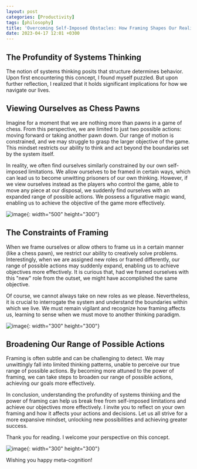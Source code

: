 ```yaml
---
layout: post
categories: [Productivity]
tags: [philosophy]
title: 'Overcoming Self-Imposed Obstacles: How Framing Shapes Our Reality'
date: 2023-04-17 12:01 +0300
---
```


## The Profundity of Systems Thinking
The notion of systems thinking posits that structure determines behavior. Upon first encountering this concept, I found myself puzzled. But upon further reflection, I realized that it holds significant implications for how we navigate our lives.


## Viewing Ourselves as Chess Pawns
Imagine for a moment that we are nothing more than pawns in a game of chess. From this perspective, we are limited to just two possible actions: moving forward or taking another pawn down. Our range of motion is constrained, and we may struggle to grasp the larger objective of the game. This mindset restricts our ability to think and act beyond the boundaries set by the system itself.

In reality, we often find ourselves similarly constrained by our own self-imposed limitations. We allow ourselves to be framed in certain ways, which can lead us to become unwitting prisoners of our own thinking. However, if we view ourselves instead as the players who control the game, able to move any piece at our disposal, we suddenly find ourselves with an expanded range of possible actions. We possess a figurative magic wand, enabling us to achieve the objective of the game more effectively.

![image](https://media.giphy.com/media/3o7aCSDsne2usTBRwA/giphy.gif){: width="500" height="300"}

## The Constraints of Framing
When we frame ourselves or allow others to frame us in a certain manner (like a chess pawn), we restrict our ability to creatively solve problems. Interestingly, when we are assigned new roles or framed differently, our range of possible actions may suddenly expand, enabling us to achieve objectives more effectively. It is curious that, had we framed ourselves with this "new" role from the outset, we might have accomplished the same objective.

Of course, we cannot always take on new roles as we please. Nevertheless, it is crucial to interrogate the system and understand the boundaries within which we live. We must remain vigilant and recognize how framing affects us, learning to sense when we must move to another thinking paradigm.

![image](https://media.giphy.com/media/ey4zy9J3xzYzAQ2PA4/giphy.gif){: width="300" height="300"} 

## Broadening Our Range of Possible Actions
Framing is often subtle and can be challenging to detect. We may unwittingly fall into limited thinking patterns, unable to perceive our true range of possible actions. By becoming more attuned to the power of framing, we can take steps to broaden our range of possible actions, achieving our goals more effectively.

In conclusion, understanding the profundity of systems thinking and the power of framing can help us break free from self-imposed limitations and achieve our objectives more effectively. I invite you to reflect on your own framing and how it affects your actions and decisions. Let us all strive for a more expansive mindset, unlocking new possibilities and achieving greater success.

Thank you for reading. I welcome your perspective on this concept.


![image](https://media.giphy.com/media/W0cp0XrvIe6PxFEYAM/giphy.gif){: width="300" height="300"}

Wishing you happy meta-cognition!

